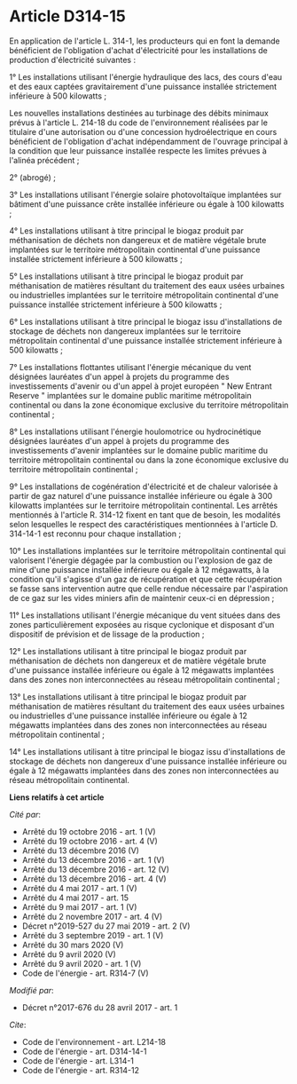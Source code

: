 # Article D314-15

En application de l'article L. 314-1, les producteurs qui en font la demande bénéficient de l'obligation d'achat
d'électricité pour les installations de production d'électricité suivantes :

1° Les installations utilisant l'énergie hydraulique des lacs, des cours d'eau et des eaux captées gravitairement d'une
puissance installée strictement inférieure à 500 kilowatts ;

Les nouvelles installations destinées au turbinage des débits minimaux prévus à l'article L. 214-18 du code de
l'environnement réalisées par le titulaire d'une autorisation ou d'une concession hydroélectrique en cours bénéficient de
l'obligation d'achat indépendamment de l'ouvrage principal à la condition que leur puissance installée respecte les limites
prévues à l'alinéa précédent ;

2° (abrogé) ;

3° Les installations utilisant l'énergie solaire photovoltaïque implantées sur bâtiment d'une puissance crête installée
inférieure ou égale à 100 kilowatts ;

4° Les installations utilisant à titre principal le biogaz produit par méthanisation de déchets non dangereux et de matière
végétale brute implantées sur le territoire métropolitain continental d'une puissance installée strictement inférieure à 500
kilowatts ;

5° Les installations utilisant à titre principal le biogaz produit par méthanisation de matières résultant du traitement des
eaux usées urbaines ou industrielles implantées sur le territoire métropolitain continental d'une puissance installée
strictement inférieure à 500 kilowatts ;

6° Les installations utilisant à titre principal le biogaz issu d'installations de stockage de déchets non dangereux
implantées sur le territoire métropolitain continental d'une puissance installée strictement inférieure à 500 kilowatts ;

7° Les installations flottantes utilisant l'énergie mécanique du vent désignées lauréates d'un appel à projets du programme
des investissements d'avenir ou d'un appel à projet européen " New Entrant Reserve " implantées sur le domaine public
maritime métropolitain continental ou dans la zone économique exclusive du territoire métropolitain continental ;

8° Les installations utilisant l'énergie houlomotrice ou hydrocinétique désignées lauréates d'un appel à projets du programme
des investissements d'avenir implantées sur le domaine public maritime du territoire métropolitain continental ou dans la
zone économique exclusive du territoire métropolitain continental ;

9° Les installations de cogénération d'électricité et de chaleur valorisée à partir de gaz naturel d'une puissance installée
inférieure ou égale à 300 kilowatts implantées sur le territoire métropolitain continental. Les arrêtés mentionnés à
l'article R. 314-12 fixent en tant que de besoin, les modalités selon lesquelles le respect des caractéristiques mentionnées
à l'article D. 314-14-1 est reconnu pour chaque installation ;

10° Les installations implantées sur le territoire métropolitain continental qui valorisent l'énergie dégagée par la
combustion ou l'explosion de gaz de mine d'une puissance installée inférieure ou égale à 12 mégawatts, à la condition qu'il
s'agisse d'un gaz de récupération et que cette récupération se fasse sans intervention autre que celle rendue nécessaire par
l'aspiration de ce gaz sur les vides miniers afin de maintenir ceux-ci en dépression ;

11° Les installations utilisant l'énergie mécanique du vent situées dans des zones particulièrement exposées au risque
cyclonique et disposant d'un dispositif de prévision et de lissage de la production ;

12° Les installations utilisant à titre principal le biogaz produit par méthanisation de déchets non dangereux et de matière
végétale brute d'une puissance installée inférieure ou égale à 12 mégawatts implantées dans des zones non interconnectées au
réseau métropolitain continental ;

13° Les installations utilisant à titre principal le biogaz produit par méthanisation de matières résultant du traitement des
eaux usées urbaines ou industrielles d'une puissance installée inférieure ou égale à 12 mégawatts implantées dans des zones
non interconnectées au réseau métropolitain continental ;

14° Les installations utilisant à titre principal le biogaz issu d'installations de stockage de déchets non dangereux d'une
puissance installée inférieure ou égale à 12 mégawatts implantées dans des zones non interconnectées au réseau métropolitain
continental.

**Liens relatifs à cet article**

_Cité par_:

  - Arrêté du 19 octobre 2016 - art. 1 (V)
  - Arrêté du 19 octobre 2016 - art. 4 (V)
  - Arrêté du 13 décembre 2016 (V)
  - Arrêté du 13 décembre 2016 - art. 1 (V)
  - Arrêté du 13 décembre 2016 - art. 12 (V)
  - Arrêté du 13 décembre 2016 - art. 4 (V)
  - Arrêté du 4 mai 2017 - art. 1 (V)
  - Arrêté du 4 mai 2017 - art. 15
  - Arrêté du 9 mai 2017 - art. 1 (V)
  - Arrêté du 2 novembre 2017 - art. 4 (V)
  - Décret n°2019-527 du 27 mai 2019 - art. 2 (V)
  - Arrêté du 3 septembre 2019 - art. 1 (V)
  - Arrêté du 30 mars 2020 (V)
  - Arrêté du 9 avril 2020 (V)
  - Arrêté du 9 avril 2020 - art. 1 (V)
  - Code de l'énergie - art. R314-7 (V)

_Modifié par_:

  - Décret n°2017-676 du 28 avril 2017 - art. 1

_Cite_:

  - Code de l'environnement - art. L214-18
  - Code de l'énergie - art. D314-14-1
  - Code de l'énergie - art. L314-1
  - Code de l'énergie - art. R314-12

